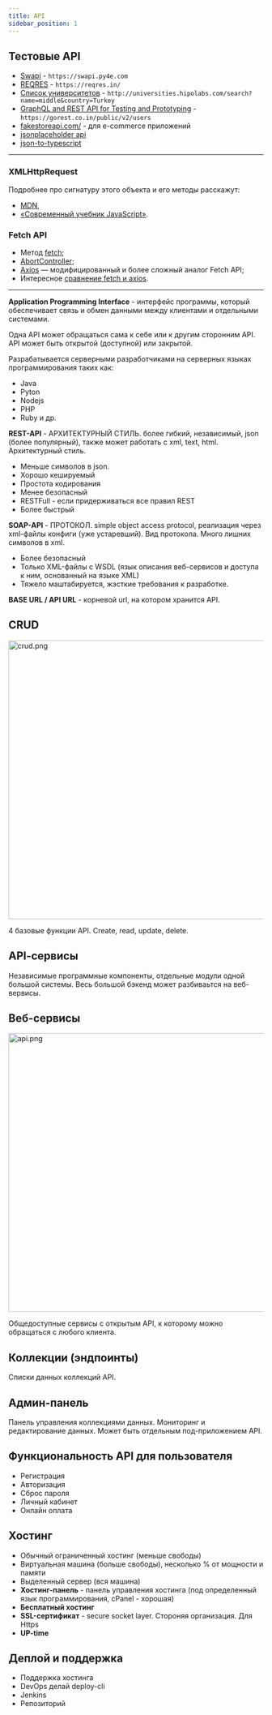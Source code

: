 ```yaml
---
title: API
sidebar_position: 1
---
```


## Тестовые API

- [Swapi](https://swapi.py4e.com/) - ```https://swapi.py4e.com```
- [REQRES](https://reqres.in/) - ```https://reqres.in/```
- [Список университетов](http://universities.hipolabs.com/) - ```http://universities.hipolabs.com/search?name=middle&country=Turkey```
- [GraphQL and REST API for Testing and Prototyping](https://gorest.co.in/) - ```https://gorest.co.in/public/v2/users```
- [fakestoreapi.com/](https://fakestoreapi.com/) - для e-commerce приложений
- [jsonplaceholder api](https://jsonplaceholder.typicode.com/)
- [json-to-typescript](https://transform.tools/json-to-typescript)

---

### XMLHttpRequest

Подробнее про сигнатуру этого объекта и его методы расскажут:

- [MDN](https://developer.mozilla.org/ru/docs/Web/API/XMLHttpRequest),
- [«Современный учебник JavaScript»](https://learn.javascript.ru/xmlhttprequest).

### Fetch API

- Метод [fetch](https://medium.com/webbdev/fetch-3d0b811ffcb5);
- [AbortController](https://developer.mozilla.org/en-US/docs/Web/API/AbortController);
- [Axios](https://github.com/axios/axios) — модифицированный и более сложный аналог Fetch API;
- Интересное [сравнение fetch и axios](https://habr.com/ru/company/ruvds/blog/477286/).

---

**Application Programming Interface** - интерфейс программы, который обеспечивает связь и обмен данными между клиентами и отдельными системами.

Одна API может обращаться сама к себе или к другим сторонним API. API может быть открытой (доступной) или закрытой.

Разрабатывается серверными разработчиками на серверных языках программирования таких как:

- Java
- Pyton
- Nodejs
- PHP
- Ruby и др.

**REST-API** - АРХИТЕКТУРНЫЙ СТИЛЬ. более гибкий, независимый, json (более популярный), также может работать с xml, text, html. Архитектурный стиль.

- Меньше символов в json.
- Хорошо кешируемый
- Простота кодирования
- Менее безопасный
- RESTFull - если придерживаться все правил REST
- Более быстрый

**SOAP-API** - ПРОТОКОЛ. simple object access protocol, реализация через xml-файлы конфиги (уже устаревший). Вид протокола. Много лишних символов в xml.

- Более безопасный
- Только XML-файлы с WSDL (язык описания веб-сервисов и доступа к ним, основанный на языке XML)
- Тяжело маштабируется, жэсткие требования к разработке.

**BASE URL / API URL** - корневой url, на котором хранится API.

## CRUD

<img src="../../../img/backend/crud.png" width="550" alt="crud.png" />

4 базовые функции API. Create, read, update, delete.

## API-cервисы

Независимые программные компоненты, отдельные модули одной большой системы. Весь большой бэкенд может разбиваьтся на веб-вервисы.

## Веб-cервисы

<img src="../../../img/backend/api.png" width="550" alt="api.png" />

Общедоступные сервисы с открытым API, к которому можно обращаться с любого клиента.

## Коллекции (эндпоинты)

Списки данных коллекций  API.

## Админ-панель

Панель управления коллекциями данных. Мониторинг и редактирование данных. Может быть отдельным под-приложением API.

## Функциональность API для пользователя

- Регистрация
- Авторизация
- Сброс пароля
- Личный кабинет
- Онлайн оплата

## Хостинг

- Обычный ограниченный хостинг (меньше свободы)
- Виртуальная машина (больше свободы), несколько % от мощности и памяти
- Выделенный сервер (вся машина)
- **Хостинг-панель** - панель управления хостинга (под определенный язык программирования, cPanel - хорошая)
- **Бесплатный хостинг**
- **SSL-сертификат** - secure socket layer. Стороняя организация. Для Https
- **UP-time**

## Деплой и поддержка

- Поддержка хостинга
- DevOps делай deploy-cli
- Jenkins
- Репозиторий

